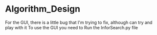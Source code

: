 # Algorithm_Design
For the GUI, there is a little bug that I'm trying to fix, although can try and play with it
To use the GUI you need to Run the InforSearch.py file
